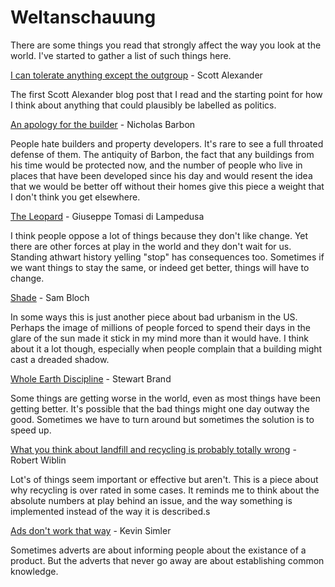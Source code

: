 # Weltanschauung

There are some things you read that strongly affect the way you look at the world. I've started to gather a list of such things here.

[I can tolerate anything except the outgroup](https://slatestarcodex.com/2014/09/30/i-can-tolerate-anything-except-the-outgroup/) - Scott Alexander

The first Scott Alexander blog post that I read and the starting point for how I think about anything that could plausibly be labelled as politics.

[An apology for the builder](https://quod.lib.umich.edu/e/eebo/A30880.0001.001?rgn=main;view=fulltext) - Nicholas Barbon

People hate builders and property developers. It's rare to see a full throated defense of them. The antiquity of Barbon, the fact that any buildings from his time would be protected now, and the number of people who live in places that have been developed since his day and would resent the idea that we would be better off without their homes give this piece a weight that I don't think you get elsewhere.

[The Leopard](https://uk.bookshop.org/a/3247/9780099512158) - Giuseppe Tomasi di Lampedusa

I think people oppose a lot of things because they don't like change. Yet there are other forces at play in the world and they don't wait for us. Standing athwart history yelling "stop" has consequences too. Sometimes if we want things to stay the same, or indeed get better, things will have to change.

[Shade](https://placesjournal.org/article/shade-an-urban-design-mandate/) - Sam Bloch

In some ways this is just another piece about bad urbanism in the US. Perhaps the image of millions of people forced to spend their days in the glare of the sun made it stick in my mind more than it would have. I think about it a lot though, especially when people complain that a building might cast a dreaded shadow.

[Whole Earth Discipline](https://uk.bookshop.org/a/3247/9781843548164) - Stewart Brand

Some things are getting worse in the world, even as most things have been getting better. It's possible that the bad things might one day outway the good. Sometimes we have to turn around but sometimes the solution is to speed up.

[What you think about landfill and recycling is probably totally wrong](https://medium.com/@robertwiblin/what-you-think-about-landfill-and-recycling-is-probably-totally-wrong-3a6cf57049ce) -
Robert Wiblin

Lot's of things seem important or effective but aren't. This is a piece about why recycling is over rated in some cases. It reminds me to think about the absolute numbers at play behind an issue, and the way something is implemented instead of the way it is described.s

[Ads don't work that way](https://meltingasphalt.com/ads-dont-work-that-way/) - Kevin Simler

Sometimes adverts are about informing people about the existance of a product. But the adverts that never go away are about establishing common knowledge.
